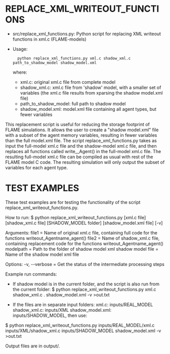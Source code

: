 REPLACE_XML_WRITEOUT_FUNCTIONS
====
- src/replace_xml_functions.py: Python script for replacing XML writeout functions in xml.c (FLAME-models)
- Usage:

        python replace_xml_functions.py xml.c shadow_xml.c path_to_shadow_model shadow_model.xml

    where:
    - xml.c: original xml.c file from complete model
    - shadow_xml.c: xml.c file from 'shadow' model, with a smaller set of variables (the xml.c file results from xparsing the shadow model.xml file)
    - path_to_shadow_model: full path to shadow model
    - shadow_model.xml: model.xml file containing all agent types, but fewer variables

This replacement script is useful for reducing the storage footprint of FLAME simulations. It allows the user to create a "shadow model.xml" file with a subset of the agent memory variables, resulting in fewer variables than the full model.xml file. The script replace_xml_functions.py takes as input the full-model xml.c file and the shadow-model xml.c file, and then replaces all functions called write_<agentname>_Agent() in the full-model xml.c file. The resulting full-model xml.c file can be compiled as usual with rest of the FLAME model C code. The resulting simulation will only output the subset of variables for each agent type.



TEST EXAMPLES
====
These test examples are for testing the functionality of the script replace_xml_writeout_functions.py.

How to run:
$ python replace_xml_writeout_functions.py [xml.c file] [shadow_xml.c file] [SHADOW_MODEL folder] [shadow_model.xml file] [-v]

Arguments:
file1 = Name of original xml.c file, containing full code for the functions writeout_Agentname_agent()
file2 = Name of shadow_xml.c file, containing replacement code for the functions writeout_Agentname_agent()
modelpath = Path to the folder of shadow model xml
shadow model file = Name of the shadow model xml file

Options:
-v, --verbose = Get the status of the intermediate processing steps

Example run commands:

- If shadow model is in the current folder, and the script is also run from the current folder:
$ python replace_xml_writeout_functions.py xml.c shadow_xml.c . shadow_model.xml -v >out.txt

- If the files are in separate input folders:
xml.c: inputs/REAL_MODEL
shadow_xml.c: inputs/XML
shadow_model.xml: inputs/SHADOW_MODEL,
then use:

$ python replace_xml_writeout_functions.py inputs/REAL_MODEL/xml.c inputs/XML/shadow_xml.c inputs/SHADOW_MODEL shadow_model.xml -v >out.txt

Output files are in output/.
